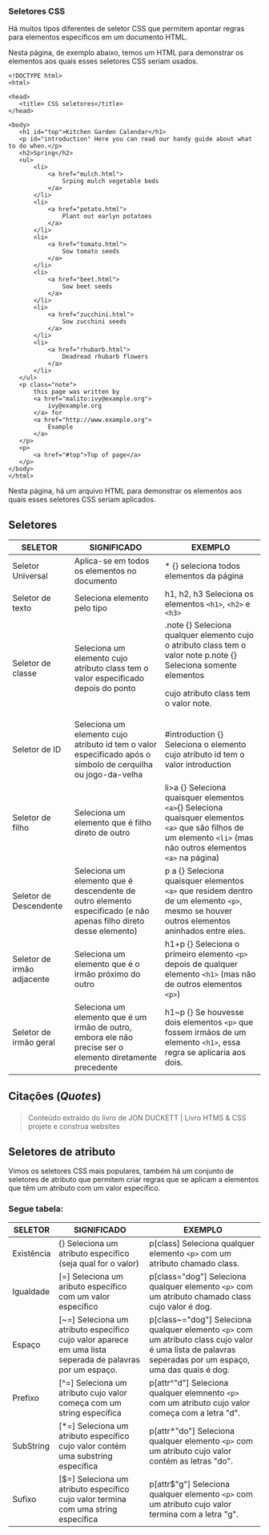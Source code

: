 ### Seletores CSS

Há muitos tipos diferentes de seletor CSS que permitem apontar regras para elementos específicos em um documento HTML. 

Nesta página, de exemplo abaixo, temos um  HTML para demonstrar os elementos aos quais esses seletores CSS seriam usados.
 ```
<!DOCTYPE html>
<html>

<head>
    <title> CSS seletores</title>
</head>

<body>
    <h1 id="top">Kitchen Garden Calendar</h1>
    <p id="introduction" Here you can read our handy guide about what to do when.</p>
    <h2>Spring</h2>
    <ul>
        <li>
            <a href="mulch.html">
                Srping mulch vegetable beds
            </a>
        </li>
        <li>
            <a href="potato.html">
                Plant out earlyn potatoes
            </a>
        </li>
        <li>
            <a href="tomato.html">
                Sow tomato seeds
            </a>
        </li>
        <li>
            <a href="beet.html">
                Sow beet seeds
            </a>
        </li>
        <li>
            <a href="zucchini.html">
                Sow zucchini seeds
            </a>
        </li>
        <li>
            <a href="rhubarb.html">
                Deadread rhubarb flowers
            </a>
        </li>
    </ul>
    <p class="note">
        this page was written by
        <a href="malito:ivy@example.org">
            ivy@example.org
        </a> for
        <a href="http://www.example.org">
            Example
        </a>
    </p>
    <p>
        <a href="#top">Top of page</a>
    </p>
</body>
</html>
```
Nesta página, há um arquivo HTML para demonstrar os elementos aos quais  esses seletores CSS seriam aplicados.

## Seletores

| SELETOR    | SIGNIFICADO | EXEMPLO  |
| ------ | ----------- | --------- |
| Seletor Universal  | Aplica-se em todos os elementos no documento        | * {}  seleciona todos elementos da página     |
| Seletor de texto  | Seleciona elemento pelo tipo       | h1, h2, h3 Seleciona os elementos ```<h1>```, ```<h2>``` e ```<h3>```         |
| Seletor de classe  | Seleciona um elemento cujo  atributo class tem o valor especificado depois do ponto      | .note {} Seleciona qualquer elemento cujo o atributo class tem o valor  note p.note {} Seleciona somente elementos <p> cujo atributo class tem o valor note.         |
| Seletor de ID  | Seleciona um elemento cujo atributo id tem o valor especificado após o símbolo de cerquilha ou jogo-da-velha       | #introduction {} Seleciona o elemento cujo atributo id tem o valor introduction         |
| Seletor de filho  | Seleciona um elemento que é filho direto de outro       | li>a {} Seleciona quaisquer elementos ```<a>```{} Seleciona quaisquer elementos ```<a>``` que são filhos de um elemento ```<li>``` (mas não outros elementos ```<a>``` na página)         |
| Seletor de Descendente  | Seleciona um elemento que é descendente de outro elemento especificado (e não apenas filho direto desse elemento)       | p  a {} Seleciona quaisquer elementos ```<a>``` que residem dentro de um elemento ```<p>```, mesmo se houver outros elementos aninhados entre eles.         |
| Seletor de irmão adjacente  | Seleciona um elemento que é o irmão próximo do outro       | h1+p {} Seleciona o primeiro elemento ```<p>``` depois de qualquer elemento ```<h1>``` (mas não de outros elementos ```<p>```)         |
| Seletor de irmão geral  | Seleciona um elemento que é um irmão de outro, embora ele não precise ser o elemento diretamente precedente       | h1~p     {} Se houvesse dois elementos ```<p>``` que fossem irmãos de um elemento ```<h1>```, essa regra se aplicaria aos dois.     |

## Citações (_Quotes_)
### 
> Conteúdo extraido do livro de JON DUCKETT | Livro HTMS & CSS projete e construa websites

## Seletores de atributo
Vimos os seletores CSS mais populares, também há um conjunto de seletores de atributo que permitem criar regras que se aplicam a elementos que têm um atributo com um valor específico.

### Segue tabela:
| SELETOR     | SIGNIFICADO | EXEMPLO  |
| ------ | ----------- | --------- |
|Existência  | {} Seleciona um atributo específico (seja qual for o valor)        | p[class] Seleciona qualquer elemento ```<p>``` com um atributo chamado class.       |
| Igualdade  | [=] Seleciona um aributo específico com um valor específico       | p[class="dog"] Seleciona qualquer elemento ```<p>``` com um atributo chamado class cujo valor é dog.         |
| Espaço  | [~=] Seleciona um atributo específico cujo valor aparece em uma lista  seperada de palavras por um espaço.        | p[class~="dog"] Seleciona qualquer elemento ```<p>``` com um atributo class cujo valor é uma lista de palavras seperadas por um espaço, uma das quais é dog.       |
| Prefixo  | [^=] Seleciona um atributo cujo valor começa com um string específica       | p[attr^"d"] Seleciona qualquer elemnento ```<p>``` com um atributo cujo valor começa com a letra "d".         |
|SubString  | [*=] Seleciona um atributo específico cujo valor contém uma substring específica        | p[attr*"do"] Seleciona qualquer elemento ```<p>``` com um atributo cujo valor contém as letras "do".       |
| Sufixo  | [$=] Seleciona um atributo específico cujo valor termina com uma string específica       | p[attr$"g"] Seleciona qualquer elemento ```<p>``` com um atributo cujo valor termina com a letra "g".         |
